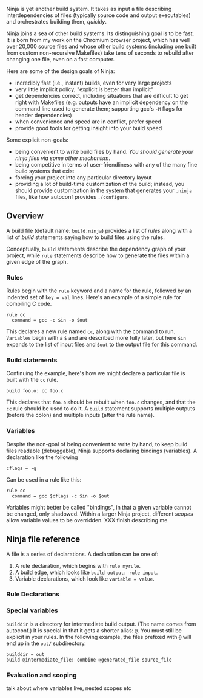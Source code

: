 

Ninja is yet another build system.  It takes as input a file
describing interdependencies of files (typically source code and
output executables) and orchestrates building them, *quickly*.

Ninja joins a sea of other build systems.  Its distinguishing goal is
to be fast.  It is born from my work on the Chromium browser project,
which has well over 20,000 source files and whose other build systems
(including one built from custom non-recursive Makefiles) take tens of
seconds to rebuild after changing one file, even on a fast computer.

Here are some of the design goals of Ninja:

* incredibly fast (i.e., instant) builds, even for very large projects
* very little implicit policy; "explicit is better than implicit"
* get dependencies correct, including situations that are difficult
  to get right with Makefiles (e.g. outputs have an implicit dependency on
  the command line used to generate them; supporting gcc's `-M` flags
  for header dependencies)
* when convenience and speed are in conflict, prefer speed
* provide good tools for getting insight into your build speed

Some explicit non-goals:

* being convenient to write build files by hand.  *You should generate
  your ninja files via some other mechanism*.
* being competitive in terms of user-friendliness with any of the many
  fine build systems that exist
* forcing your project into any particular directory layout
* providing a lot of build-time customization of the build; instead,
  you should provide customization in the system that generates your
  `.ninja` files, like how autoconf provides `./configure`.

## Overview

A build file (default name: `build.ninja`) provides a list of *rules*
along with a list of *build* statements saying how to build files
using the rules.

Conceptually, `build` statements describe the dependency graph of your
project, while `rule` statements describe how to generate the files
within a given edge of the graph.

### Rules

Rules begin with the `rule` keyword and a name for the rule, followed
by an indented set of `key = val` lines.  Here's an example of a
simple rule for compiling C code.

    rule cc
      command = gcc -c $in -o $out

This declares a new rule named `cc`, along with the command to run.
`Variables` begin with a `$` and are described more fully later, but
here `$in` expands to the list of input files and `$out` to the output
file for this command.

### Build statements
Continuing the example, here's how we might declare a particular
file is built with the `cc` rule.

    build foo.o: cc foo.c

This declares that `foo.o` should be rebuilt when `foo.c` changes, and
that the `cc` rule should be used to do it.  A `build` statement
supports multiple outputs (before the colon) and multiple inputs
(after the rule name).

### Variables

Despite the non-goal of being convenient to write by hand, to keep
build files readable (debuggable), Ninja supports declaring bindings
(variables).  A declaration like the following

    cflags = -g

Can be used in a rule like this:

    rule cc
      command = gcc $cflags -c $in -o $out

Variables might better be called "bindings", in that a given variable
cannot be changed, only shadowed.  Within a larger Ninja project,
different *scopes* allow variable values to be overridden.  XXX finish
describing me.

## Ninja file reference
A file is a series of declarations.  A declaration can be one of:

1. A rule declaration, which begins with `rule myrule`.
2. A build edge, which looks like `build output: rule input`.
3. Variable declarations, which look like `variable = value`.

### Rule Declarations

### Special variables

`builddir` is a directory for intermediate build output.  (The name
comes from autoconf.)  It is special in that it gets a shorter alias:
`@`.  You must still be explicit in your rules.  In the following
example, the files prefixed with `@` will end up in the `out/`
subdirectory.

    builddir = out
    build @intermediate_file: combine @generated_file source_file

### Evaluation and scoping

talk about where variables live, nested scopes etc
